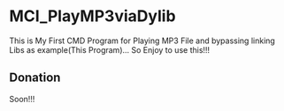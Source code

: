 # MCI_PlayMP3viaDylib
This is My First CMD Program for Playing MP3 File and bypassing linking Libs as example(This Program)... So Enjoy to use this!!!

## Donation

Soon!!!
